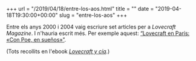 +++
url = "/2019/04/18/entre-los-aos.html"
title = ""
date = "2019-04-18T19:30:00+00:00"
slug = "entre-los-aos"
+++

Entre els anys 2000 i 2004 vaig escriure set articles per a *Lovecraft Magazine*. I n'hauria escrit més. Per exemple aquest:
[“Lovecraft en París: «Con Poe, en sueños»”](http://carlesbellver.net/llibres/lovecraftycia/05-lovecraftenparis/).

(Tots recollits en l'ebook [*Lovecraft y cía*](https://carlesbellver.net/llibres/lovecraftycia/).)